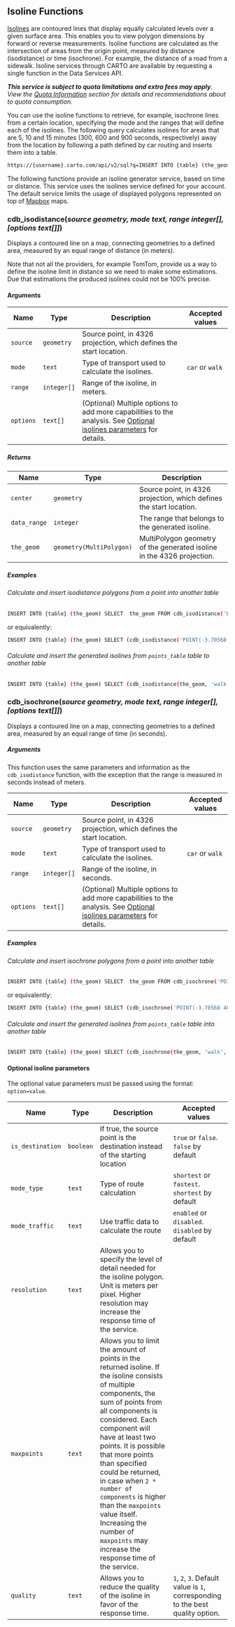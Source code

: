 ## Isoline Functions

[Isolines](https://carto.com/data/isolines/) are contoured lines that display equally calculated levels over a given surface area. This enables you to view polygon dimensions by forward or reverse measurements. Isoline functions are calculated as the intersection of areas from the origin point, measured by distance (isodistance) or time (isochrone). For example, the distance of a road from a sidewalk. Isoline services through CARTO are available by requesting a single function in the Data Services API.

_**This service is subject to quota limitations and extra fees may apply**. View the [Quota Information]({{site.dataservicesapi_docs}}/support/quota-information/) section for details and recommendations about to quota consumption._

You can use the isoline functions to retrieve, for example, isochrone lines from a certain location, specifying the mode and the ranges that will define each of the isolines. The following query calculates isolines for areas that are 5, 10 and 15 minutes (300, 600 and 900 seconds, respectively) away from the location by following a path defined by car routing and inserts them into a table.

```bash
https://{username}.carto.com/api/v2/sql?q=INSERT INTO {table} (the_geom) SELECT  the_geom FROM cdb_isodistance('POINT(-3.70568 40.42028)'::geometry, 'car', ARRAY[300, 600, 900]::integer[])&api_key={api_key}
```

The following functions provide an isoline generator service, based on time or distance. This service uses the isolines service defined for your account. The default service limits the usage of displayed polygons represented on top of [Mapbox](https://www.mapbox.com/) maps.

### cdb_isodistance(_source geometry, mode text, range integer[], [options text[]]_)

Displays a contoured line on a map, connecting geometries to a defined area, measured by an equal range of distance (in meters).

Note that not all the providers, for example TomTom, provide us a way to define the isoline limit in distance so we need to make some estimations. Due that estimations the produced isolines could not be 100% precise.

#### Arguments

Name | Type | Description | Accepted values
--- | --- | --- | ---
`source` | `geometry` | Source point, in 4326 projection, which defines the start location. |
`mode` | `text` | Type of transport used to calculate the isolines. | `car` or `walk`
`range` | `integer[]` | Range of the isoline, in meters. |
`options` | `text[]` | (Optional) Multiple options to add more capabilities to the analysis. See [Optional isolines parameters](#optional-isoline-parameters) for details.


##### Returns

Name | Type | Description
--- | --- | ---
`center` | `geometry` | Source point, in 4326 projection, which defines the start location.
`data_range` | `integer` | The range that belongs to the generated isoline.
`the_geom` | `geometry(MultiPolygon)` | MultiPolygon geometry of the generated isoline in the 4326 projection.

##### Examples

###### Calculate and insert isodistance polygons from a point into another table

```bash
INSERT INTO {table} (the_geom) SELECT  the_geom FROM cdb_isodistance('POINT(-3.70568 40.42028)'::geometry, 'walk', ARRAY[300, 600, 900]::integer[])
```

or equivalently:

```bash
INSERT INTO {table} (the_geom) SELECT (cdb_isodistance('POINT(-3.70568 40.42028)'::geometry, 'walk', ARRAY[300, 600, 900]::integer[])).the_geom
```

###### Calculate and insert the generated isolines from `points_table` table to another table

```bash
INSERT INTO {table} (the_geom) SELECT (cdb_isodistance(the_geom, 'walk', string_to_array(distance, ',')::integer[])).the_geom FROM {points_table}
```


### cdb_isochrone(_source geometry, mode text, range integer[], [options text[]]_)

Displays a contoured line on a map, connecting geometries to a defined area, measured by an equal range of time (in seconds).

##### Arguments

This function uses the same parameters and information as the `cdb_isodistance` function, with the exception that the range is measured in seconds instead of meters.

Name | Type | Description | Accepted values
--- | --- | --- | ---
`source` | `geometry` | Source point, in 4326 projection, which defines the start location. |
`mode` | `text` | Type of transport used to calculate the isolines. | `car` or `walk`
`range` | `integer[]` | Range of the isoline, in seconds. |
`options` | `text[]` | (Optional) Multiple options to add more capabilities to the analysis. See [Optional isolines parameters](#optional-isoline-parameters) for details.

##### Examples

###### Calculate and insert isochrone polygons from a point into another table

```bash
INSERT INTO {table} (the_geom) SELECT  the_geom FROM cdb_isochrone('POINT(-3.70568 40.42028)'::geometry, 'car', ARRAY[300, 900, 12000]::integer[], ARRAY['mode_traffic=enabled','quality=3']::text[])
```

or equivalently:

```bash
INSERT INTO {table} (the_geom) SELECT (cdb_isochrone('POINT(-3.70568 40.42028)'::geometry, 'car', ARRAY[300, 900, 12000]::integer[], ARRAY['mode_traffic=enabled','quality=3']::text[])).the_geom
```

###### Calculate and insert the generated isolines from `points_table` table into another table

```bash
INSERT INTO {table} (the_geom) SELECT (cdb_isochrone(the_geom, 'walk', string_to_array(time_distance, ',')::integer[])).the_geom FROM {points_table}
```

#### Optional isoline parameters

The optional value parameters must be passed using the format: `option=value`.

Name | Type | Description | Accepted values
--- | --- | --- | ---
`is_destination` | `boolean` | If true, the source point is the destination instead of the starting location | `true` or `false`. `false` by default
`mode_type` | `text` | Type of route calculation | `shortest` or `fastest`. `shortest` by default
`mode_traffic` | `text` | Use traffic data to calculate the route | `enabled` or `disabled`. `disabled` by default
`resolution` | `text` | Allows you to specify the level of detail needed for the isoline polygon. Unit is meters per pixel. Higher resolution may increase the response time of the service.
`maxpoints` | `text` | Allows you to limit the amount of points in the returned isoline. If the isoline consists of multiple components, the sum of points from all components is considered. Each component will have at least two points. It is possible that more points than specified could be returned, in case when `2 * number of components` is higher than the `maxpoints` value itself. Increasing the number of `maxpoints` may increase the response time of the service.
`quality` | `text` | Allows you to reduce the quality of the isoline in favor of the response time. | `1`, `2`, `3`. Default value is `1`, corresponding to the best quality option.

